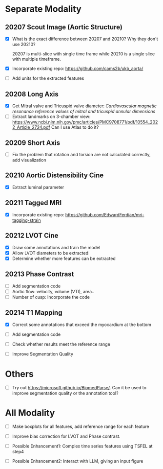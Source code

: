 # Separate Modality

## 20207 Scout Image (Aortic Structure)
- [x] What is the exact difference between 20207 and 20210? Why 
they don't use 20210?
    
    20207 is multi-slice with single time frame while 20210 is a single slice with multiple timeframe.
- [x] Incorporate existing repo: https://github.com/cams2b/ukb_aorta/
- [ ] Add units for the extracted features

## 20208 Long Axis
- [x] Get Mitral valve and Tricuspid valve diameter: *Cardiovascular magnetic resonance reference values of mitral and tricuspid annular dimensions* 
- [ ] Extract landmarks on 3-chamber view: https://www.ncbi.nlm.nih.gov/pmc/articles/PMC9708771/pdf/10554_2022_Article_2724.pdf  Can I use Atlas to do it?

## 20209 Short Axis
- [ ] Fix the problem that rotation and torsion are not calculated correctly, add visualization

## 20210 Aortic Distensibility Cine
- [x] Extract luminal parameter

## 20211 Tagged MRI
- [x] Incorporate existing repo: https://github.com/EdwardFerdian/mri-tagging-strain

## 20212 LVOT Cine
- [x] Draw some annotations and train the model
- [x] Allow LVOT diameters to be extracted
- [x] Determine whether more features can be extracted

## 20213 Phase Contrast
- [ ] Add segmentation code
- [ ] Aortic flow: velocity, volume (VTI), area..
- [ ] Number of cusp: Incorporate the code

## 20214 T1 Mapping
- [x] Correct some annotations that exceed the myocardium at the bottom
- [ ] Add segmentation code
- [ ] Check whether results meet the reference range
- [ ] Improve Segmentation Quality


# Others
- [ ] Try out https://microsoft.github.io/BiomedParse/. Can it be used to improve segmentation quality or the annotation tool?

# All Modality

- [ ] Make boxplots for all features, add reference range for each feature
- [ ] Improve bias correction for LVOT and Phase contrast.
- [ ] Possible Enhancement1: Complex time series features using TSFEL at step4
- [ ] Possible Enhancement2: Interact with LLM, giving an input figure

